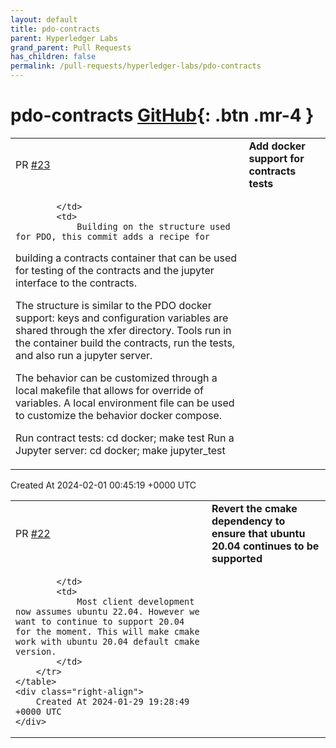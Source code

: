 ```yaml
---
layout: default
title: pdo-contracts
parent: Hyperledger Labs
grand_parent: Pull Requests
has_children: false
permalink: /pull-requests/hyperledger-labs/pdo-contracts
---
```


# pdo-contracts <span class="fs-3 right-align">[GitHub](https://github.com/hyperledger-labs/pdo-contracts){: .btn .mr-4 }</span>


<div>
    <table>
        <tr>
            <td>
                PR <a href="https://github.com/hyperledger-labs/pdo-contracts/pull/23" class=".btn">#23</a>
            </td>
            <td>
                <b>
                    Add docker support for contracts tests
                </b>
            </td>
        </tr>
        <tr>
            <td>
                
            </td>
            <td>
                Building on the structure used for PDO, this commit adds a recipe for
building a contracts container that can be used for testing of the
contracts and the jupyter interface to the contracts.
    
The structure is similar to the PDO docker support: keys and
configuration variables are shared through the xfer directory. Tools
run in the container build the contracts, run the tests, and also run
a jupyter server.
    
The behavior can be customized through a local makefile that allows
for override of variables. A local environment file can be used to
customize the behavior docker compose.

Run contract tests: cd docker; make test
Run a Jupyter server: cd docker; make jupyter_test
            </td>
        </tr>
    </table>
    <div class="right-align">
        Created At 2024-02-01 00:45:19 +0000 UTC
    </div>
</div>

<div>
    <table>
        <tr>
            <td>
                PR <a href="https://github.com/hyperledger-labs/pdo-contracts/pull/22" class=".btn">#22</a>
            </td>
            <td>
                <b>
                    Revert the cmake dependency to ensure that ubuntu 20.04 continues to be supported
                </b>
            </td>
        </tr>
        <tr>
            <td>
                
            </td>
            <td>
                Most client development now assumes ubuntu 22.04. However we want to continue to support 20.04 for the moment. This will make cmake work with ubuntu 20.04 default cmake version.
            </td>
        </tr>
    </table>
    <div class="right-align">
        Created At 2024-01-29 19:28:49 +0000 UTC
    </div>
</div>

